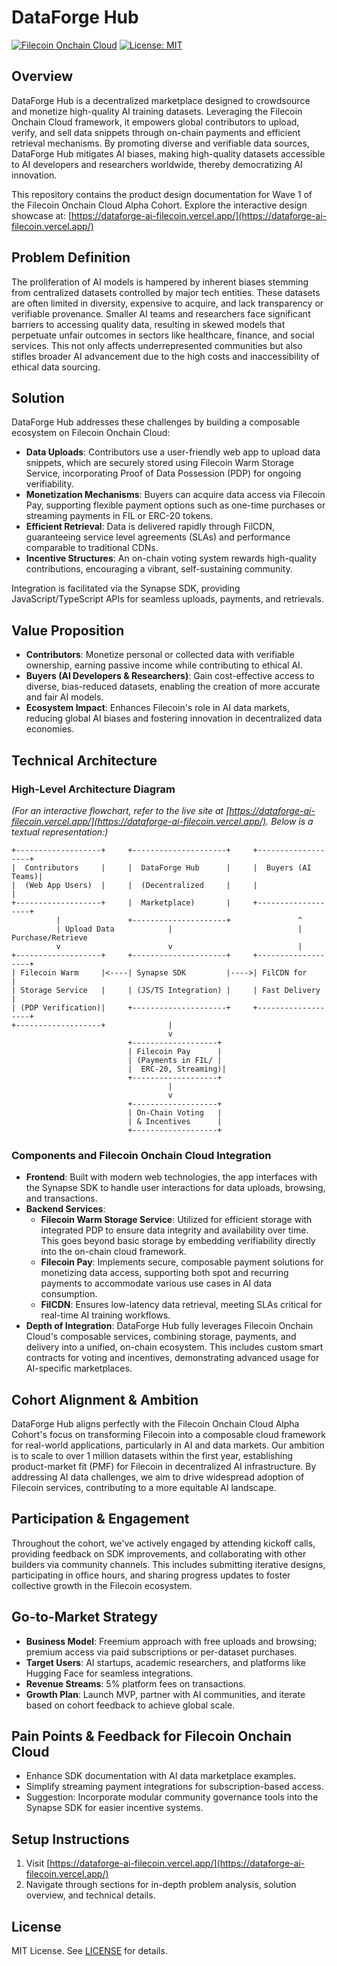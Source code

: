# DataForge Hub

[![Filecoin Onchain Cloud](https://img.shields.io/badge/Powered%20by-Filecoin%20Onchain%20Cloud-blue)](https://filecoin.io/)
[![License: MIT](https://img.shields.io/badge/License-MIT-yellow.svg)](https://opensource.org/licenses/MIT)

## Overview

DataForge Hub is a decentralized marketplace designed to crowdsource and monetize high-quality AI training datasets. Leveraging the Filecoin Onchain Cloud framework, it empowers global contributors to upload, verify, and sell data snippets through on-chain payments and efficient retrieval mechanisms. By promoting diverse and verifiable data sources, DataForge Hub mitigates AI biases, making high-quality datasets accessible to AI developers and researchers worldwide, thereby democratizing AI innovation.

This repository contains the product design documentation for Wave 1 of the Filecoin Onchain Cloud Alpha Cohort. Explore the interactive design showcase at: [https://dataforge-ai-filecoin.vercel.app/](https://dataforge-ai-filecoin.vercel.app/)

## Problem Definition

The proliferation of AI models is hampered by inherent biases stemming from centralized datasets controlled by major tech entities. These datasets are often limited in diversity, expensive to acquire, and lack transparency or verifiable provenance. Smaller AI teams and researchers face significant barriers to accessing quality data, resulting in skewed models that perpetuate unfair outcomes in sectors like healthcare, finance, and social services. This not only affects underrepresented communities but also stifles broader AI advancement due to the high costs and inaccessibility of ethical data sourcing.

## Solution

DataForge Hub addresses these challenges by building a composable ecosystem on Filecoin Onchain Cloud:
- **Data Uploads**: Contributors use a user-friendly web app to upload data snippets, which are securely stored using Filecoin Warm Storage Service, incorporating Proof of Data Possession (PDP) for ongoing verifiability.
- **Monetization Mechanisms**: Buyers can acquire data access via Filecoin Pay, supporting flexible payment options such as one-time purchases or streaming payments in FIL or ERC-20 tokens.
- **Efficient Retrieval**: Data is delivered rapidly through FilCDN, guaranteeing service level agreements (SLAs) and performance comparable to traditional CDNs.
- **Incentive Structures**: An on-chain voting system rewards high-quality contributions, encouraging a vibrant, self-sustaining community.

Integration is facilitated via the Synapse SDK, providing JavaScript/TypeScript APIs for seamless uploads, payments, and retrievals.

## Value Proposition

- **Contributors**: Monetize personal or collected data with verifiable ownership, earning passive income while contributing to ethical AI.
- **Buyers (AI Developers & Researchers)**: Gain cost-effective access to diverse, bias-reduced datasets, enabling the creation of more accurate and fair AI models.
- **Ecosystem Impact**: Enhances Filecoin's role in AI data markets, reducing global AI biases and fostering innovation in decentralized data economies.

## Technical Architecture

### High-Level Architecture Diagram
*(For an interactive flowchart, refer to the live site at [https://dataforge-ai-filecoin.vercel.app/](https://dataforge-ai-filecoin.vercel.app/). Below is a textual representation:)*

```
+-------------------+     +---------------------+     +-------------------+
|  Contributors     |     |  DataForge Hub      |     |  Buyers (AI Teams)|
|  (Web App Users)  |     |  (Decentralized     |     |                   |
+-------------------+     |  Marketplace)       |     +-------------------+
          |               +---------------------+               ^
          | Upload Data            |                            | Purchase/Retrieve
          v                        v                            |
+-------------------+     +---------------------+     +-------------------+
| Filecoin Warm     |<----| Synapse SDK         |---->| FilCDN for        |
| Storage Service   |     | (JS/TS Integration) |     | Fast Delivery     |
| (PDP Verification)|     +---------------------+     +-------------------+
+-------------------+              |
                                   v
                          +-------------------+
                          | Filecoin Pay      |
                          | (Payments in FIL/ |
                          |  ERC-20, Streaming)|
                          +-------------------+
                                   |
                                   v
                          +-------------------+
                          | On-Chain Voting   |
                          | & Incentives      |
                          +-------------------+
```

### Components and Filecoin Onchain Cloud Integration
- **Frontend**: Built with modern web technologies, the app interfaces with the Synapse SDK to handle user interactions for data uploads, browsing, and transactions.
- **Backend Services**:
  - **Filecoin Warm Storage Service**: Utilized for efficient storage with integrated PDP to ensure data integrity and availability over time. This goes beyond basic storage by embedding verifiability directly into the on-chain cloud framework.
  - **Filecoin Pay**: Implements secure, composable payment solutions for monetizing data access, supporting both spot and recurring payments to accommodate various use cases in AI data consumption.
  - **FilCDN**: Ensures low-latency data retrieval, meeting SLAs critical for real-time AI training workflows.
- **Depth of Integration**: DataForge Hub fully leverages Filecoin Onchain Cloud's composable services, combining storage, payments, and delivery into a unified, on-chain ecosystem. This includes custom smart contracts for voting and incentives, demonstrating advanced usage for AI-specific marketplaces.

## Cohort Alignment & Ambition

DataForge Hub aligns perfectly with the Filecoin Onchain Cloud Alpha Cohort's focus on transforming Filecoin into a composable cloud framework for real-world applications, particularly in AI and data markets. Our ambition is to scale to over 1 million datasets within the first year, establishing product-market fit (PMF) for Filecoin in decentralized AI infrastructure. By addressing AI data challenges, we aim to drive widespread adoption of Filecoin services, contributing to a more equitable AI landscape.

## Participation & Engagement

Throughout the cohort, we've actively engaged by attending kickoff calls, providing feedback on SDK improvements, and collaborating with other builders via community channels. This includes submitting iterative designs, participating in office hours, and sharing progress updates to foster collective growth in the Filecoin ecosystem.

## Go-to-Market Strategy

- **Business Model**: Freemium approach with free uploads and browsing; premium access via paid subscriptions or per-dataset purchases.
- **Target Users**: AI startups, academic researchers, and platforms like Hugging Face for seamless integrations.
- **Revenue Streams**: 5% platform fees on transactions.
- **Growth Plan**: Launch MVP, partner with AI communities, and iterate based on cohort feedback to achieve global scale.

## Pain Points & Feedback for Filecoin Onchain Cloud

- Enhance SDK documentation with AI data marketplace examples.
- Simplify streaming payment integrations for subscription-based access.
- Suggestion: Incorporate modular community governance tools into the Synapse SDK for easier incentive systems.

## Setup Instructions

1. Visit [https://dataforge-ai-filecoin.vercel.app/](https://dataforge-ai-filecoin.vercel.app/)
2. Navigate through sections for in-depth problem analysis, solution overview, and technical details.

## License

MIT License. See [LICENSE](LICENSE) for details.
